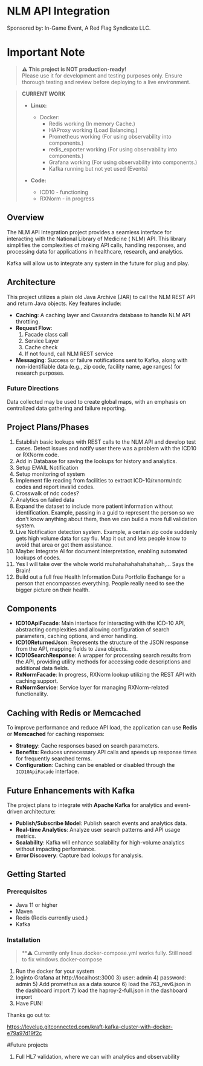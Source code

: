 # NLM API Integration

Sponsored by: In-Game Event, A Red Flag Syndicate LLC.

# Important Note

> **⚠️ This project is NOT production-ready!**  
> Please use it for development and testing purposes only. 
> Ensure thorough testing and review before deploying to a live environment.

>
> **CURRENT WORK**
>
> - **Linux:**
>   - Docker:
>     - Redis working (In memory Cache.)
>     - HAProxy working (Load Balancing.)
>     - Prometheus working (For using observability into components.)
>     - redis_exporter working (For using observability into components.)
>     - Grafana working (For using observability into components.)
>     - Kafka running but not yet used (Events)
>
> - **Code:**
>   - ICD10 - functioning
>   - RXNorm - in progress

## Overview

The NLM API Integration project provides a seamless interface for interacting with the National Library of Medicine (
NLM) API. This library simplifies the complexities of making API calls, handling responses, and processing data for
applications in healthcare, research, and analytics.

Kafka will allow us to integrate any system in the future for plug and play.

## Architecture

This project utilizes a plain old Java Archive (JAR) to call the NLM REST API and return Java objects. Key features
include:

- **Caching**: A caching layer and Cassandra database to handle NLM API throttling.
- **Request Flow**:
    1. Facade class call
    2. Service Layer
    3. Cache check
    4. If not found, call NLM REST service
- **Messaging**: Success or failure notifications sent to Kafka, along with non-identifiable data (e.g., zip code,
  facility name, age ranges) for research purposes.

### Future Directions

Data collected may be used to create global maps, with an emphasis on centralized data gathering and failure reporting.

## Project Plans/Phases

1. Establish basic lookups with REST calls to the NLM API and develop test cases. Detect issues and notify user there
   was a problem with the ICD10 or RXNorm code.
2. Add in Database for saving the lookups for history and analytics.
3. Setup EMAIL Notification
3. Setup monitoring of system
4. Implement file reading from facilities to extract ICD-10/rxnorm/ndc codes and report invalid codes.
5. Crosswalk of ndc codes? 
6. Analytics on failed data 
7. Expand the dataset to include more patient information without identification. Example, passing in a guid to represent the
   person so we don't know anything about them, then we can build a more full validation system. 
8. Live Notification detection system. Example, a certain zip code suddenly gets high volume data for say flu. Map it out and
   lets people know to avoid that area or get them assistance. 
9. Maybe: Integrate AI for document interpretation, enabling automated lookups of codes. 
10. Yes I will take over the whole world muhahahahahahahahah,... Says the Brain!
11. Build out a full free Health Information Data Portfolio Exchange for a person that encompasses everything. People really need to see the bigger picture on their health.

## Components

- **ICD10ApiFacade**: Main interface for interacting with the ICD-10 API, abstracting complexities and allowing
  configuration of search parameters, caching options, and error handling.
- **ICD10ReturnedJson**: Represents the structure of the JSON response from the API, mapping fields to Java objects.
- **ICD10SearchResponse**: A wrapper for processing search results from the API, providing utility methods for accessing
  code descriptions and additional data fields.
- **RxNormFacade**: In progress, RXNorm lookup utilizing the REST API with caching support.
- **RxNormService**: Service layer for managing RXNorm-related functionality.

## Caching with Redis or Memcached

To improve performance and reduce API load, the application can use **Redis** or **Memcached** for caching responses:

- **Strategy**: Cache responses based on search parameters.
- **Benefits**: Reduces unnecessary API calls and speeds up response times for frequently searched terms.
- **Configuration**: Caching can be enabled or disabled through the `ICD10ApiFacade` interface.

## Future Enhancements with Kafka

The project plans to integrate with **Apache Kafka** for analytics and event-driven architecture:

- **Publish/Subscribe Model**: Publish search events and analytics data.
- **Real-time Analytics**: Analyze user search patterns and API usage metrics.
- **Scalability**: Kafka will enhance scalability for high-volume analytics without impacting performance.
- **Error Discovery**: Capture bad lookups for analysis.

## Getting Started

### Prerequisites

- Java 11 or higher
- Maven
- Redis (Redis currently used.)
- Kafka

### Installation

> **⚠️ Currently only linux.docker-compose.yml works fully. Still need to fix windows.docker-compose

1) Run the docker for your system
2) loginto Grafana at http://localhost:3000
   3) user: admin
   4) password: admin
   5) Add promethus as a data source
   6) load the 763_rev6.json in the dashboard import
   7) load the haproy-2-full.json in the dashboard import
8) Have FUN!


Thanks go out to:

https://levelup.gitconnected.com/kraft-kafka-cluster-with-docker-e79a97d19f2c

#Future projects

1. Full HL7 validation, where we can with analytics and observability
